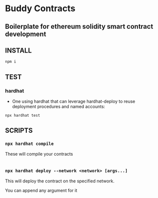 # Buddy Contracts

## Boilerplate for ethereum solidity smart contract development

## INSTALL

```bash
npm i
```

## TEST



### hardhat

-   One using hardhat that can leverage hardhat-deploy to reuse deployment procedures and named accounts:

```bash
npx hardhat test
```

## SCRIPTS

### `npx hardhat compile`

These will compile your contracts
<br/><br/>


### `npx hardhat deploy --network <network> [args...]`

This will deploy the contract on the specified network.

You can append any argument for it
<br/><br/>

